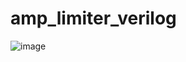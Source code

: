 # amp_limiter_verilog
![image](https://user-images.githubusercontent.com/8977899/223053880-79e36138-b7af-4339-86c1-481f48ab006b.png)
